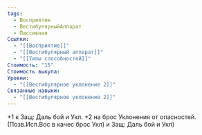 ```yaml
---
tags:
  - Восприятие
  - ВестибулярныйАппарат
  - Пассивная
Ссылки:
  - "[[Восприятие]]"
  - "[[Вестибулярный аппарат]]"
  - "[[Типы способностей]]"
Стоимость: "15"
Стоимость выкупа: 
Уровни:
  - "[[Вестибулярное уклонение 2]]"
Связанные навыки:
  - "[[Вестибулярное уклонение 2]]"
---
```

+1 к Защ: Даль бой и Укл. +2 на брос Уклонения от опасностей. (Позв.Исп.Вос в качес брос Укл) и Защ: Даль бой и Укл)